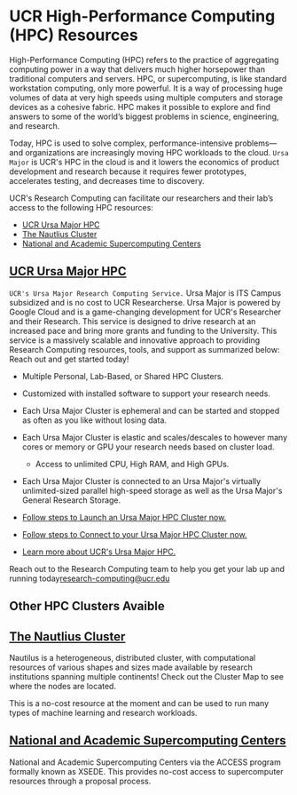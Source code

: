 # UCR High-Performance Computing (HPC) Resources

High-Performance Computing (HPC) refers to the practice of aggregating computing power in a way that delivers much higher horsepower than traditional computers and servers. HPC, or supercomputing, is like standard workstation computing, only more powerful. It is a way of processing huge volumes of data at very high speeds using multiple computers and storage devices as a cohesive fabric. HPC makes it possible to explore and find answers to some of the world’s biggest problems in science, engineering, and research.

Today, HPC is used to solve complex, performance-intensive problems—and organizations are increasingly moving HPC workloads to the cloud. `Ursa Major` is UCR's HPC in the cloud is and it lowers the economics of product development and research because it requires fewer prototypes, accelerates testing, and decreases time to discovery.

UCR's Research Computing can facilitate our researchers and their lab’s access to the following HPC resources:
* [UCR Ursa Major HPC](#ucr-ursa-major-hpc)
* [The Nautlius Cluster](#the-nautlius-cluster)
* [National and Academic Supercomputing Centers](#national-and-academic-supercomputing-centers)  

## [UCR Ursa Major HPC](README.md#Clusters) ##
`UCR's Ursa Major Research Computing Service.` Ursa Major is ITS Campus subsidized and is no cost to UCR Researcherse. Ursa Major is powered by Google Cloud and is a game-changing development for UCR's Researcher and their Research. This service is designed to drive research at an increased pace and bring more grants and funding to the University. This service is a massively scalable and innovative approach to providing Research Computing resources, tools, and support as summarized below: Reach out and get started today!
* Multiple Personal, Lab-Based, or Shared HPC Clusters.
* Customized with installed software to support your research needs. 
* Each Ursa Major Cluster is ephemeral and can be started and stopped as often as you like without losing data.
* Each Ursa Major Cluster is elastic and scales/descales to however many cores or memory or GPU your research needs based on cluster load.
    * Access to unlimited CPU, High RAM, and High GPUs.
* Each Ursa Major Cluster is connected to an Ursa Major's virtually unlimited-sized parallel high-speed storage as well as the Ursa Major's General Research Storage.  

* [Follow steps to Launch an Ursa Major HPC Cluster now.](How_To_Launch_a_Ursa_Major_Cluster.md)
* [Follow steps to Connect to your Ursa Major HPC Cluster now.](how_to_connect_to_hpc_cluster_run_sample_job.md)
* [Learn more about UCR's Ursa Major HPC.](README.md#Clusters)

Reach out to the Research Computing team to help you get your lab up and running today[research-computing@ucr.edu](mailto:research-computing@ucr.edu?subject=Ursa_Major_HPC)

## Other HPC Clusters Avaible ##  

## [The Nautlius Cluster](https://ucsd-prp.gitlab.io/) ##
Nautilus is a heterogeneous, distributed cluster, with computational resources of various shapes and sizes made available by research institutions spanning multiple continents! Check out the Cluster Map to see where the nodes are located.

This is a no-cost resource at the moment and can be used to run many types of machine learning and research workloads.

## [National and Academic Supercomputing Centers](https://access-ci.org/about/) ##
National and Academic Supercomputing Centers via the ACCESS program formally known as XSEDE.
This provides no-cost access to supercomputer resources through a proposal process.

